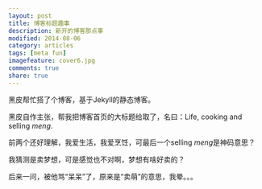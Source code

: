 ```yaml
---
layout: post
title: 博客标题趣事
description: 新开的博客那点事
modified: 2014-08-06
category: articles
tags: [meta fun]
imagefeature: cover6.jpg
comments: true
share: true
---
```



黑皮帮忙搭了个博客，基于Jekyll的静态博客。

黑皮自作主张，帮我把博客首页的大标题给取了，名曰：Life, cooking and selling *meng*.

前两个还好理解，我爱生活，我爱烹饪，可最后一个selling *meng*是神码意思？

我猜测是卖梦想，可是感觉也不对啊，梦想有啥好卖的？

后来一问，被他骂“呆呆”了，原来是“卖萌”的意思，我晕。。。
